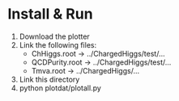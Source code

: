 Install & Run
=============

1. Download the plotter
2. Link the following files:
   * ChHiggs.root -> ../ChargedHiggs/test/...
   * QCDPurity.root -> ../ChargedHiggs/test/...
   * Tmva.root -> ../ChargedHiggs/...
3. Link this directory
4. python plotdat/plotall.py
